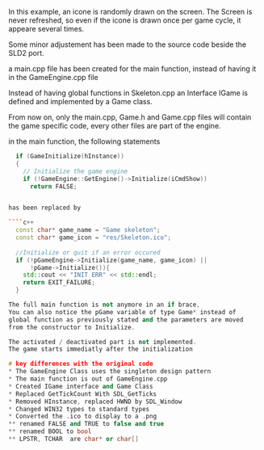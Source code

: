 
In this example, an icone is randomly drawn on the screen. The Screen is never
refreshed, so even if the icone is drawn once per game cycle, it appeare several
times.

Some minor adjustement has been made to the source code beside the SLD2 port.

a main.cpp file has been created for the main function, instead of having it in
the GameEngine.cpp file

Instead of having global functions in Skeleton.cpp an Interface IGame is
defined and implemented by a Game class.

From now on, only the main.cpp, Game.h and Game.cpp files will contain the game
specific code, every other files are part of the engine. 

in the main function, the following statements

````c++
  if (GameInitialize(hInstance))
  {
    // Initialize the game engine
    if (!GameEngine::GetEngine()->Initialize(iCmdShow))
      return FALSE;


has been replaced by

````c++
  const char* game_name = "Game skeleton";
  const char* game_icon = "res/Skeleton.ico";
  
  //Initialize or quit if an error occured
  if (!pGameEngine->Initialize(game_name, game_icon) ||
      !pGame->Initialize()){
    std::cout << "INIT ERR" << std::endl;
    return EXIT_FAILURE;
  }

The full main function is not anymore in an if brace,
You can also notice the pGame variable of type Game* instead of
global function as previously stated and the parameters are moved
from the constructor to Initialize. 

The activated / deactivated part is not implemented.
The game starts immediatly after the initialization

# key differences with the original code
* The GameEngine Class uses the singleton design pattern
* The main function is out of GameEngine.cpp
* Created IGame interface and Game Class
* Replaced GetTickCount With SDL_GetTicks
* Removed HInstance, replaced HWND by SDL_Window
* Changed WIN32 types to standard types
* Converted the .ico to display to a .png
** renamed FALSE and TRUE to false and true
** renamed BOOL to bool
** LPSTR, TCHAR  are char* or char[]
